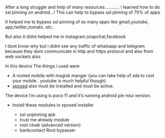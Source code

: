 After a long struggle and help of many resources………… i learned how to do ssl pinning on android…! This can help to bypass ssl pinning of 70% of apps

It helped me to bypass ssl pinning of so many apps like gmail,youtube, app,twitter,zomato. etc..

But also it didnt helped me in instagram,snapchat,facebook

I dont know why but i didnt see any traffic of whatsapp and telegram because they dont communicate in http and https protocol and also from web sockets also.

In this device The things i used were

- A rooted mobile with magisk manger (you can take help of xda to root your mobile . youtube is much helpful though)
- [xposed](https://repo.xposed.info/module/de.robv.android.xposed.installer) also must be installed and must be active.

The device I’m using is poco f1 and it’s running android pie miui version.

- Install these modules in xposed installer

   - ssl unpinning apk
   -  trust me already module
   - root cloak (advanced version)
   - bankcontact Root bypasser
